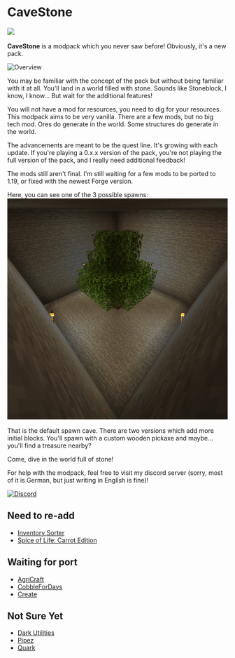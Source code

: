 # CaveStone

[![](https://bisecthosting.com/images/CF/CaveStone/BH_CS_Header.png)](https://www.curseforge.com/minecraft/modpacks/cavestone)

**CaveStone** is a modpack which you never saw before! Obviously, it's a new pack.

![Overview](https://bisecthosting.com/images/CF/CaveStone/BH_CS_Overview.png)

You may be familiar with the concept of the pack but without being familiar with it at all. You'll land in a world
filled with stone. Sounds like Stoneblock, I know, I know... But wait for the additional features!

You will not have a mod for resources, you need to dig for your resources. This modpack aims
to be very vanilla. There are a few mods, but no big tech mod. Ores do generate in the world. Some
structures do generate in the world.

The advancements are meant to be the quest line. It's growing with each update. If you're playing a 0.x.x version of
the pack, you're not playing the full version of the pack, and I really need additional feedback!

The mods still aren't final. I'm still waiting for a few mods to be ported to 1.19, or fixed with the newest Forge
version.

Here, you can see one of the 3 possible spawns:
![Default spawn](data/client/config/skyblockbuilder/templates/icons/cavestone.png)

That is the default spawn cave. There are two versions which add more initial blocks.
You'll spawn with a custom wooden pickaxe and maybe... you'll find a treasure nearby?

Come, dive in the world full of stone!

For help with the modpack, feel free to visit my discord server (sorry, most of it is
German, but just writing in English is fine)!

[![Discord](https://bisecthosting.com/images/CF/CaveStone/BH_CS_Discord.png)](https://melanx.de/discord)

## Need to re-add
- [Inventory Sorter](https://www.curseforge.com/minecraft/mc-mods/inventory-sorter)
- [Spice of Life: Carrot Edition](https://www.curseforge.com/minecraft/mc-mods/spice-of-life-carrot-edition)

## Waiting for port
- [AgriCraft](https://www.curseforge.com/minecraft/mc-mods/agricraft)
- [CobbleForDays](https://www.curseforge.com/minecraft/mc-mods/cobblefordays)
- [Create](https://www.curseforge.com/minecraft/mc-mods/create)

## Not Sure Yet
- [Dark Utilities](https://www.curseforge.com/minecraft/mc-mods/dark-utilities)
- [Pipez](https://www.curseforge.com/minecraft/mc-mods/pipez)
- [Quark](https://www.curseforge.com/minecraft/mc-mods/quark)
